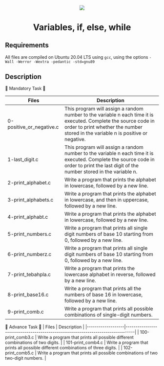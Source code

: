 <h4 align="center">
<div class=HeaderSticker>
<img src="https://media.giphy.com/media/qgQUggAC3Pfv687qPC/giphy.gif"/>
</div>
<h1 align="center"> Variables, if, else, while </h1>
</h4>

## Requirements
All files are compiled on Ubuntu 20.04 LTS using `gcc`, using the options `-Wall -Werror -Wextra -pedantic -std=gnu89`

## Description

:yellow_heart: Mandatory Task :yellow_heart:

| Files                    | Description                                                                                                                                                                                          |
|--------------------------|------------------------------------------------------------------------------------------------------------------------------------------------------------------------------------------------------|
| 0-positive_or_negative.c | This program will assign a random number to the variable n each time it is executed. Complete the source code in order to print whether the number stored in the variable n is positive or negative. |
| 1-last_digit.c           | This program will assign a random number to the variable n each time it is executed. Complete the source code in order to print the last digit of the number stored in the variable n.               |
| 2-print_alphabet.c       | Write a program that prints the alphabet in lowercase, followed by a new line.                                                                                                                       |
| 3-print_alphabets.c      | Write a program that prints the alphabet in lowercase, and then in uppercase, followed by a new line.                                                                                                |
| 4-print_alphabt.c        | Write a program that prints the alphabet in lowercase, followed by a new line.                                                                                                                       |
| 5-print_numbers.c        | Write a program that prints all single digit numbers of base 10 starting from 0, followed by a new line.                                                                                             |
| 6-print_numberz.c        | Write a program that prints all single digit numbers of base 10 starting from 0, followed by a new line.                                                                                             |
| 7-print_tebahpla.c       | Write a program that prints the lowercase alphabet in reverse, followed by a new line.                                                                                                               |
| 8-print_base16.c         | Write a program that prints all the numbers of base 16 in lowercase, followed by a new line.                                                                                                         |
| 9-print_comb.c           | Write a program that prints all possible combinations of single-digit numbers.                                                                                                                       |

:blue_heart: Advance Task :blue_heart:
| Files             | Description                                                                      |
|-------------------|----------------------------------------------------------------------------------|
| 100-print_comb3.c | Write a program that prints all possible different combinations of two digits.   |
| 101-print_comb4.c | Write a program that prints all possible different combinations of three digits. |
| 102-print_comb5.c | Write a program that prints all possible combinations of two two-digit numbers.  |
